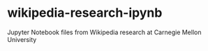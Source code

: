 # wikipedia-research-ipynb
Jupyter Notebook files from Wikipedia research at Carnegie Mellon University
